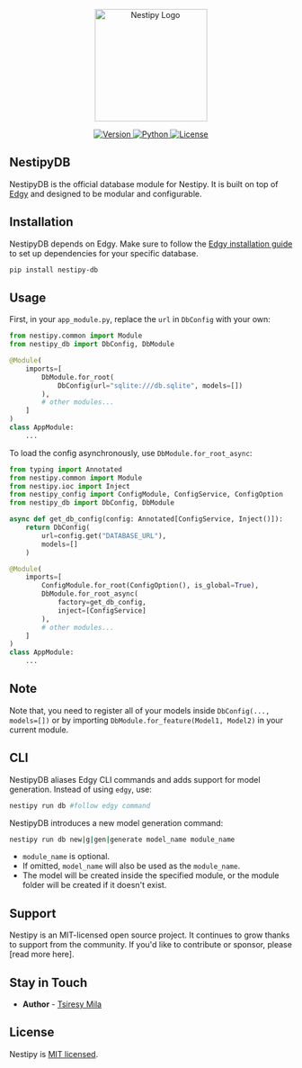 <p align="center">
  <a target="_blank">
    <img src="https://raw.githubusercontent.com/nestipy/nestipy/release-v1/nestipy.png" width="200" alt="Nestipy Logo" />
  </a>
</p>

<p align="center">
  <a href="https://pypi.org/project/nestipy-db">
    <img src="https://img.shields.io/pypi/v/nestipy_db?color=%2334D058&label=pypi%20package" alt="Version">
  </a>
  <a href="https://pypi.org/project/nestipy-db">
    <img src="https://img.shields.io/pypi/pyversions/nestipy_db.svg?color=%2334D058" alt="Python">
  </a>
  <a href="https://github.com/tsiresymila1/nestipy/blob/main/LICENSE">
    <img src="https://img.shields.io/github/license/tsiresymila1/nestipy" alt="License">
  </a>
</p>

## NestipyDB

NestipyDB is the official database module for Nestipy. It is built on top of <a href="https://edgy.dymmond.com/" target="_blank">Edgy</a> and designed to be modular and configurable.

## Installation

NestipyDB depends on Edgy. Make sure to follow the <a href="https://edgy.dymmond.com/edgy#installation" target="_blank">Edgy installation guide</a> to set up dependencies for your specific database.

```bash
pip install nestipy-db
```

## Usage

First, in your `app_module.py`, replace the `url` in `DbConfig` with your own:

```python
from nestipy.common import Module
from nestipy_db import DbConfig, DbModule

@Module(
    imports=[
        DbModule.for_root(
            DbConfig(url="sqlite:///db.sqlite", models=[])
        ),
        # other modules...
    ]
)
class AppModule:
    ...
```

To load the config asynchronously, use `DbModule.for_root_async`:

```python
from typing import Annotated
from nestipy.common import Module
from nestipy.ioc import Inject
from nestipy_config import ConfigModule, ConfigService, ConfigOption
from nestipy_db import DbConfig, DbModule

async def get_db_config(config: Annotated[ConfigService, Inject()]):
    return DbConfig(
        url=config.get("DATABASE_URL"),
        models=[]
    )

@Module(
    imports=[
        ConfigModule.for_root(ConfigOption(), is_global=True),
        DbModule.for_root_async(
            factory=get_db_config,
            inject=[ConfigService]
        ),
        # other modules...
    ]
)
class AppModule:
    ...
```

## Note

Note that, you need to register all of your models inside `DbConfig(..., models=[])` or by importing `DbModule.for_feature(Model1, Model2)` in your current module.

## CLI

NestipyDB aliases Edgy CLI commands and adds support for model generation.
Instead of using `edgy`, use:

```bash
nestipy run db #follow edgy command
```

NestipyDB introduces a new model generation command:

```bash
nestipy run db new|g|gen|generate model_name module_name
```

* `module_name` is optional.
* If omitted, `model_name` will also be used as the `module_name`.
* The model will be created inside the specified module, or the module folder will be created if it doesn't exist.

## Support

Nestipy is an MIT-licensed open source project. It continues to grow thanks to support from the community.
If you'd like to contribute or sponsor, please \[read more here].

## Stay in Touch

* **Author** - [Tsiresy Mila](https://tsiresymila.vercel.app)

## License

Nestipy is [MIT licensed](LICENSE).
